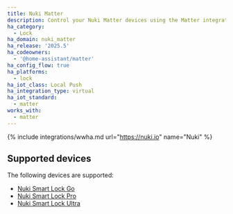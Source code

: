 ```yaml
---
title: Nuki Matter
description: Control your Nuki Matter devices using the Matter integration.
ha_category:
  - Lock
ha_domain: nuki_matter
ha_release: '2025.5'
ha_codeowners:
  - '@home-assistant/matter'
ha_config_flow: true
ha_platforms:
  - lock
ha_iot_class: Local Push
ha_integration_type: virtual
ha_iot_standard:
  - matter
works_with:
  - matter
---
```


{% include integrations/wwha.md url="https://nuki.io" name="Nuki" %}

## Supported devices

The following devices are supported:

- [Nuki Smart Lock Go](https://nuki.io/en-uk/products/smart-lock-go)
- [Nuki Smart Lock Pro](https://nuki.io/en-uk/products/smart-lock-pro-5th-gen)
- [Nuki Smart Lock Ultra](https://nuki.io/en-uk/products/smart-lock-ultra)
